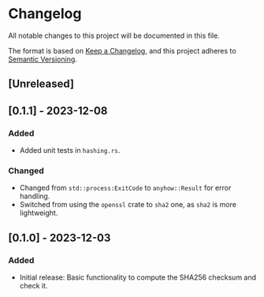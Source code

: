 # Changelog

All notable changes to this project will be documented in this file.

The format is based on [Keep a Changelog](https://keepachangelog.com/en/1.1.0/),
and this project adheres to [Semantic Versioning](https://semver.org/spec/v2.0.0.html).

## \[Unreleased\]

## \[0.1.1\] - 2023-12-08

### Added

  - Added unit tests in `hashing.rs`.

### Changed

  - Changed from `std::process:ExitCode` to `anyhow::Result` for error handling.
  - Switched from using the `openssl` crate to `sha2` one, as `sha2` is more lightweight.

## \[0.1.0\] - 2023-12-03

### Added

  - Initial release: Basic functionality to compute the SHA256 checksum and check it.
